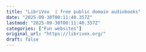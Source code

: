 ```yaml
---
title: "LibriVox  | free public domain audiobooks"
date: "2025-09-30T00:11:40.357Z"
lastmod: "2025-09-30T00:11:40.357Z"
categories: ["Fun websites"]
original_url: "https://librivox.org/"
draft: false
---
```

